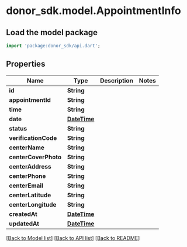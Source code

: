 # donor_sdk.model.AppointmentInfo

## Load the model package
```dart
import 'package:donor_sdk/api.dart';
```

## Properties
Name | Type | Description | Notes
------------ | ------------- | ------------- | -------------
**id** | **String** |  | 
**appointmentId** | **String** |  | 
**time** | **String** |  | 
**date** | [**DateTime**](DateTime.md) |  | 
**status** | **String** |  | 
**verificationCode** | **String** |  | 
**centerName** | **String** |  | 
**centerCoverPhoto** | **String** |  | 
**centerAddress** | **String** |  | 
**centerPhone** | **String** |  | 
**centerEmail** | **String** |  | 
**centerLatitude** | **String** |  | 
**centerLongitude** | **String** |  | 
**createdAt** | [**DateTime**](DateTime.md) |  | 
**updatedAt** | [**DateTime**](DateTime.md) |  | 

[[Back to Model list]](../README.md#documentation-for-models) [[Back to API list]](../README.md#documentation-for-api-endpoints) [[Back to README]](../README.md)


